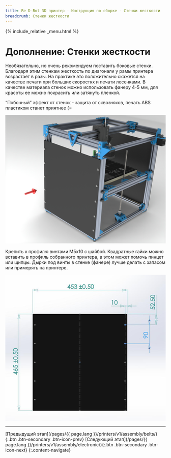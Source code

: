 ```yaml
---
title: Re-D-Bot 3D принтер - Инструкция по сборке - Стенки жесткости
breadcrumb: Стенки жесткости
---
```


{% include_relative _menu.html %}

# Дополнение: Стенки жесткости

Необязательно, но очень рекомендуем поставить боковые стенки. Благодаря этим стенкам жесткость по диагонали у рамы принтера возрастает в разы. На практике это положительно скажется на качестве печати при больших скоростях и печати лесенками. В качестве материала стенок можно использовать фанеру 4-5 мм, для красоты ее можно покрасить или затянуть пленкой.

“Побочный” эффект от стенок - защита от сквозняков, печать ABS пластиком станет приятнее (=

![](/assets/img/assembly/49.JPG)

Крепить к профилю винтами М5х10 с шайбой. Квадратные гайки можно вставить в профиль собранного принтера, в этом может помочь пинцет или щипцы. Дырки под винты в стенке (фанере) лучше делать с запасом или примерять на принтере.

![](/assets/img/assembly/50.JPG)

---
[Предыдущий этап](/pages/{{ page.lang }}/printers/v1/assembly/belts/){:.btn .btn-secondary .btn-icon-prev} [Следующий этап](/pages/{{ page.lang }}/printers/v1/assembly/electronic/){:.btn .btn-secondary .btn-icon-next}
{:.content-navigate}